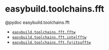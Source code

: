 # easybuild.toolchains.fft

@pydoc easybuild.toolchains.fft

* [`easybuild.toolchains.fft.fftw`](fftw.md)
* [`easybuild.toolchains.fft.intelfftw`](intelfftw.md)
* [`easybuild.toolchains.fft.fujitsufftw`](fujitsufftw.md)
